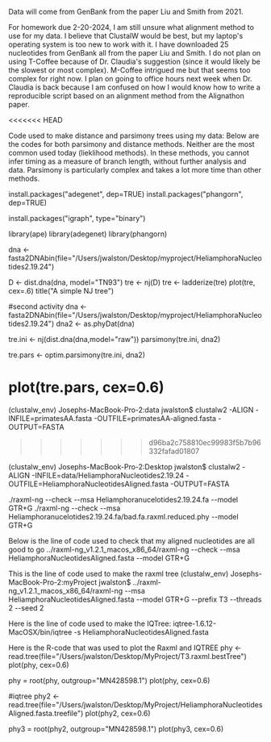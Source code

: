 Data will come from GenBank from the paper Liu and Smith from 2021.

For homework due 2-20-2024, I am still unsure what alignment method to use for my data. I believe that ClustalW would be best, but my laptop's operating system is too new to work with it. I have downloaded 25 nucleotides from GenBank all from the paper Liu and Smith. I do not plan on using T-Coffee because of Dr. Claudia's suggestion (since it would likely be the slowest or most complex). M-Coffee intrigued me but that seems too complex for right now. I plan on going to office hours next week when Dr. Claudia is back because I am confused on how I would know how to write a reproducible script based on an alignment method from the Alignathon paper.

<<<<<<< HEAD

Code used to make distance and parsimony trees using my data:
Below are the codes for both parsimony and distance methods. Neither are the most common used today (lieklihood methods). In these methods, you cannot infer timing as a measure of branch length, without further analysis and data. Parsimony is particularly complex and takes a lot more time than other methods.

install.packages("adegenet", dep=TRUE)
install.packages("phangorn", dep=TRUE)

install.packages("igraph", type="binary")

library(ape)
library(adegenet)
library(phangorn)


dna <- fasta2DNAbin(file="/Users/jwalston/Desktop/myproject/HeliamphoraNucleotides2.19.24")

D <- dist.dna(dna, model="TN93")
tre <- nj(D)
tre <- ladderize(tre)
plot(tre, cex=.6)
title("A simple NJ tree")

#second activity
dna <- fasta2DNAbin(file="/Users/jwalston/Desktop/myproject/HeliamphoraNucleotides2.19.24")
dna2 <- as.phyDat(dna)

tre.ini <- nj(dist.dna(dna,model="raw"))
parsimony(tre.ini, dna2)

tre.pars <- optim.parsimony(tre.ini, dna2)

plot(tre.pars, cex=0.6)
=======
(clustalw_env) Josephs-MacBook-Pro-2:data jwalston$ clustalw2 -ALIGN -INFILE=primatesAA.fasta -OUTFILE=primatesAA-aligned.fasta -OUTPUT=FASTA
>>>>>>> d96ba2c758810ec99983f5b7b96332fafad01807


(clustalw_env) Josephs-MacBook-Pro-2:Desktop jwalston$ clustalw2 -ALIGN -INFILE=data/HeliamphoraNucleotides2.19.24 -OUTFILE=HeliamphoraNucleotidesAligned.fasta -OUTPUT=FASTA

./raxml-ng --check --msa Heliamphoranucelotides2.19.24.fa --model GTR+G
./raxml-ng --check --msa Heliamphoranucelotides2.19.24.fa/bad.fa.raxml.reduced.phy --model GTR+G

Below is the line of code used to check that my aligned nucleotides are all good to go
../raxml-ng_v1.2.1_macos_x86_64/raxml-ng --check --msa HeliamphoraNucleotidesAligned.fasta --model GTR+G

This is the line of code used to make the raxml tree
(clustalw_env) Josephs-MacBook-Pro-2:myProject jwalston$ ../raxml-ng_v1.2.1_macos_x86_64/raxml-ng --msa HeliamphoraNucleotidesAligned.fasta --model GTR+G --prefix T3 --threads 2 --seed 2

Here is the line of code used to make the IQTree:
iqtree-1.6.12-MacOSX/bin/iqtree -s HeliamphoraNucleotidesAligned.fasta

Here is the R-code that was used to plot the Raxml and IQTREE
phy <- read.tree(file="/Users/jwalston/Desktop/MyProject/T3.raxml.bestTree")
plot(phy, cex=0.6)

phy = root(phy, outgroup="MN428598.1")
plot(phy, cex=0.6)

#iqtree
phy2 <- read.tree(file="/Users/jwalston/Desktop/MyProject/HeliamphoraNucleotidesAligned.fasta.treefile")
plot(phy2, cex=0.6)

phy3 = root(phy2, outgroup="MN428598.1")
plot(phy3, cex=0.6)
